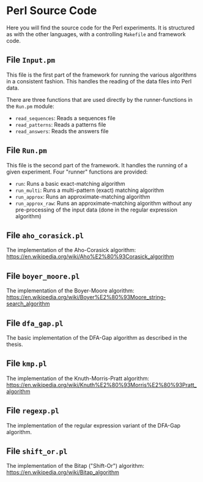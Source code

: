 # Perl Source Code

Here you will find the source code for the Perl experiments. It is structured
as with the other languages, with a controlling `Makefile` and framework code.

## File `Input.pm`

This file is the first part of the framework for running the various
algorithms in a consistent fashion. This handles the reading of the data files
into Perl data.

There are three functions that are used directly by the runner-functions in the
`Run.pm` module:

* `read_sequences`: Reads a sequences file
* `read_patterns`: Reads a patterns file
* `read_answers`: Reads the answers file

## File `Run.pm`

This file is the second part of the framework. It handles the running of a
given experiment. Four "runner" functions are provided:

* `run`: Runs a basic exact-matching algorithm
* `run_multi`: Runs a multi-pattern (exact) matching algorithm
* `run_approx`: Runs an approximate-matching algorithm
* `run_approx_raw`: Runs an approximate-matching algorithm without any pre-processing of the input data (done in the regular expression algorithm)

## File `aho_corasick.pl`

The implementation of the Aho-Corasick algorithm:
<https://en.wikipedia.org/wiki/Aho%E2%80%93Corasick_algorithm>

## File `boyer_moore.pl`

The implementation of the Boyer-Moore algorithm:
<https://en.wikipedia.org/wiki/Boyer%E2%80%93Moore_string-search_algorithm>

## File `dfa_gap.pl`

The basic implementation of the DFA-Gap algorithm as described in the thesis.

## File `kmp.pl`

The implementation of the Knuth-Morris-Pratt algorithm:
<https://en.wikipedia.org/wiki/Knuth%E2%80%93Morris%E2%80%93Pratt_algorithm>

## File `regexp.pl`

The implementation of the regular expression variant of the DFA-Gap algorithm.

## File `shift_or.pl`

The implementation of the Bitap ("Shift-Or") algorithm:
<https://en.wikipedia.org/wiki/Bitap_algorithm>
